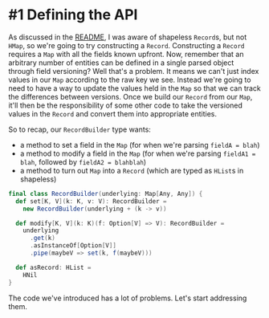 # #1 Defining the API

As discussed in the [README](../README.md), I was aware of shapeless `Record`s, but not `HMap`, so we're going to try constructing a `Record`. Constructing a `Record` requires a `Map` with all the fields known upfront. Now, remember that an arbitrary number of entities can be defined in a single parsed object through field versioning? Well that's a problem. It means we can't just index values in our `Map` according to the raw key we see. Instead we're going to need to have a way to update the values held in the `Map` so that we can track the differences between versions. Once we build our `Record` from our `Map`, it'll then be the responsibility of some other code to take the versioned values in the `Record` and convert them into appropriate entities.


So to recap, our `RecordBuilder` type wants:
- a method to set a field in the `Map` (for when we're parsing `fieldA = blah`)
- a method to modify a field in the `Map` (for when we're parsing `fieldA1 = blah`, followed by `fieldA2 = blahblah`)
- a method to turn out `Map` into a `Record` (which are typed as `HList`s in shapeless)
```scala
final class RecordBuilder(underlying: Map[Any, Any]) {
  def set[K, V](k: K, v: V): RecordBuilder =
    new RecordBuilder(underlying + (k -> v))

  def modify[K, V](k: K)(f: Option[V] => V): RecordBuilder =
    underlying
      .get(k)
      .asInstanceOf[Option[V]]
      .pipe(maybeV => set(k, f(maybeV)))

  def asRecord: HList =
    HNil
}
```
The code we've introduced has a lot of problems. Let's start addressing them.
